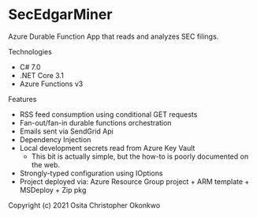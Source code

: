 # SecEdgarMiner

Azure Durable Function App that reads and analyzes SEC filings.

Technologies
- C# 7.0
- .NET Core 3.1
- Azure Functions v3

Features
- RSS feed consumption using conditional GET requests
- Fan-out/fan-in durable functions orchestration
- Emails sent via SendGrid Api
- Dependency Injection
- Local development secrets read from Azure Key Vault
    - This bit is actually simple, but the how-to is poorly documented on the web.
- Strongly-typed configuration using IOptions
- Project deployed via: Azure Resource Group project + ARM template + MSDeploy + Zip pkg

Copyright (c) 2021 Osita Christopher Okonkwo
